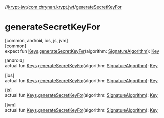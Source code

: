 //[krypt-jwt](../../index.md)/[com.chrynan.krypt.jwt](index.md)/[generateSecretKeyFor](generate-secret-key-for.md)

# generateSecretKeyFor

[common, android, ios, js, jvm]\
[common]\
expect fun [Keys](-keys/index.md).[generateSecretKeyFor](generate-secret-key-for.md)(algorithm: [SignatureAlgorithm](-signature-algorithm/index.md)): [Key](../../../krypt-core/krypt-core/com.chrynan.krypt.core/-key/index.md)

[android]\
actual fun [Keys](-keys/index.md#-1829994575%2FExtensions%2F1583996226).[generateSecretKeyFor](generate-secret-key-for.md)(algorithm: [SignatureAlgorithm](../../../krypt-jwt/krypt-jwt/com.chrynan.krypt.jwt/-signature-algorithm/index.md)): [Key](../../../krypt-core/krypt-core/com.chrynan.krypt.core/-key/index.md)

[ios]\
actual fun [Keys](-keys/index.md#-1829994575%2FExtensions%2F443015680).[generateSecretKeyFor](generate-secret-key-for.md)(algorithm: [SignatureAlgorithm](../../../krypt-jwt/krypt-jwt/com.chrynan.krypt.jwt/-signature-algorithm/index.md)): [Key](../../../krypt-core/krypt-core/com.chrynan.krypt.core/-key/index.md)

[js]\
actual fun [Keys](-keys/index.md#-1829994575%2FExtensions%2F402545978).[generateSecretKeyFor](generate-secret-key-for.md)(algorithm: [SignatureAlgorithm](../../../krypt-jwt/krypt-jwt/com.chrynan.krypt.jwt/-signature-algorithm/index.md)): [Key](../../../krypt-core/krypt-core/com.chrynan.krypt.core/-key/index.md)

[jvm]\
actual fun [Keys](-keys/index.md#-1829994575%2FExtensions%2F-548422050).[generateSecretKeyFor](generate-secret-key-for.md)(algorithm: [SignatureAlgorithm](../../../krypt-jwt/krypt-jwt/com.chrynan.krypt.jwt/-signature-algorithm/index.md)): [Key](../../../krypt-core/krypt-core/com.chrynan.krypt.core/-key/index.md)
